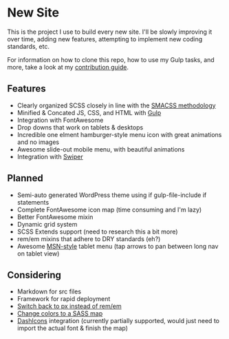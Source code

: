 # New Site

This is the project I use to build every new site. I'll be slowly improving it over time, adding new features, attempting to implement new coding standards, etc.

For information on how to clone this repo, how to use my Gulp tasks, and more, take a look at my [contribution guide](CONTRIBUTING.md).

## Features

- Clearly organized SCSS closely in line with the [SMACSS methodology](https://smacss.com/)
- Minified & Concated JS, CSS, and HTML with [Gulp](http://gulpjs.com/)
- Integration with FontAwesome
- Drop downs that work on tablets & desktops
- Incredible one elment hamburger-style menu icon with great animations and no images
- Awesome slide-out mobile menu, with beautiful animations
- Integration with [Swiper](https://github.com/nolimits4web/swiper/)

## Planned

- Semi-auto generated WordPress theme using if gulp-file-include if statements
- Complete FontAwesome icon map (time consuming and I'm lazy)
- Better FontAwesome mixin
- Dynamic grid system
- SCSS Extends support (need to research this a bit more)
- rem/em mixins that adhere to DRY standards (eh?)
- Awesome [MSN-style](http://www.msn.com/) tablet menu (tap arrows to pan between long nav on tablet view)

## Considering

- Markdown for src files
- Framework for rapid deployment
- [Switch back to px instead of rem/em](http://benfrain.com/just-use-pixels/)
- [Change colors to a SASS map](https://scotch.io/tutorials/aesthetic-sass-2-colors)
- [DashIcons](https://developer.wordpress.org/resource/dashicons/) integration (currently partially supported, would just need to import the actual font & finish the map)
